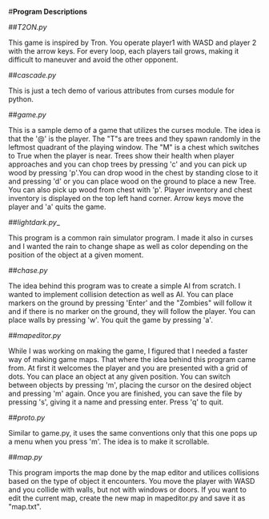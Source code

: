 #**Program Descriptions**

##_T2ON.py_

This game is inspired by Tron. You operate player1 with WASD and player 2 with the arrow keys. For every loop, each players tail grows, making it difficult to maneuver and avoid the other opponent.

##_cascade.py_

This is just a tech demo of various attributes from curses module for python.

##_game.py_

This is a sample demo of a game that utilizes the curses module. The idea is that the '@' is the player. The "T"s are trees and they spawn randomly in the leftmost quadrant of the playing window. The "M" is a chest which switches to True when the player is near. Trees show their health when player approaches and you can chop trees by pressing 'c' and you can pick up wood by pressing 'p'.You can drop wood in the chest by standing close to it and pressing 'd' or you can place wood on the ground to place a new Tree. You can also pick up wood from chest with 'p'. Player inventory and chest inventory is displayed on the top left hand corner. Arrow keys move the player and 'a' quits the game.

##_lightdark.py__

This program is a common rain simulator program. I made it also in curses and I wanted the rain to change shape as well as color depending on the position of the object at a given moment.

##_chase.py_

The idea behind this program was to create a simple AI from scratch. I wanted to implement collision detection as well as AI. You can place markers on the ground by pressing 'Enter' and the "Zombies" will follow it and if there is no marker on the ground, they will follow the player. You can place walls by pressing 'w'. You quit the game by pressing 'a'.

##_mapeditor.py_

While I was working on making the game, I figured that I needed a faster way of making game maps. That where the idea behind this program came from. At first it welcomes the player and you are presented with a grid of dots. You can place an object at any given position. You can switch between objects by pressing 'm', placing the cursor on the desired object and pressing 'm' again. Once you are finished, you can save the file by pressing 's', giving it a name and pressing enter. Press 'q' to quit.

##_proto.py_

Similar to game.py, it uses the same conventions only that this one pops up a menu when you press 'm'. The idea is to make it scrollable.

##_map.py_

This program imports the map done by the map editor and utilices collisions based on the type of object it encounters. You move the player with WASD and you collide with walls, but not with windows or doors. If you want to edit the current map, create the new map in mapeditor.py and save it as "map.txt". 
